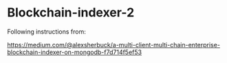 # Blockchain-indexer-2

Following instructions from:

https://medium.com/@alexsherbuck/a-multi-client-multi-chain-enterprise-blockchain-indexer-on-mongodb-f7d714f5ef53
